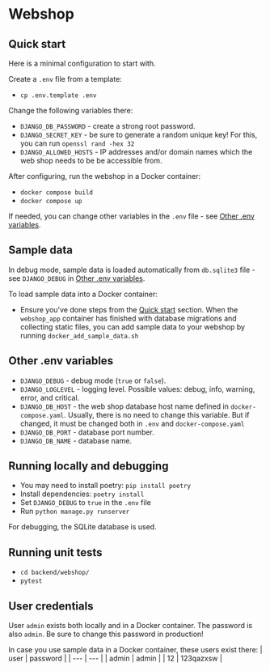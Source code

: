 # Webshop

## Quick start
Here is a minimal configuration to start with.

Create a `.env` file from a template:
* `cp .env.template .env`

Change the following variables there:
* `DJANGO_DB_PASSWORD` - create a strong root password.
* `DJANGO_SECRET_KEY` - be sure to generate a random unique key! For this, you can run `openssl rand -hex 32`
* `DJANGO_ALLOWED_HOSTS` - IP addresses and/or domain names which the web shop needs to be be accessible from.

After configuring, run the webshop in a Docker container:
* `docker compose build`
* `docker compose up`

If needed, you can change other variables in the `.env` file - see [Other .env variables](#-other-.env-variables).

## Sample data
In debug mode, sample data is loaded automatically from `db.sqlite3` file - see `DJANGO_DEBUG` in [Other .env variables](#-other-.env-variables).

To load sample data into a Docker container:
* Ensure you've done steps from the [Quick start](#-quick-start) section. When the `webshop_app` container has finished with database migrations and collecting static files, you can add sample data to your webshop by running `docker_add_sample_data.sh`

## Other .env variables
* `DJANGO_DEBUG` - debug mode (`true` or `false`).
* `DJANGO_LOGLEVEL` - logging level. Possible values: debug, info, warning, error, and critical.
* `DJANGO_DB_HOST` - the web shop database host name defined in `docker-compose.yaml`. Usually, there is no need to change this variable. But if changed, it must be changed both in `.env` and `docker-compose.yaml`
* `DJANGO_DB_PORT` - database port number.
* `DJANGO_DB_NAME` - database name.

## Running locally and debugging
* You may need to install poetry: `pip install poetry`
* Install dependencies: `poetry install`
* Set `DJANGO_DEBUG` to `true` in the `.env` file
* Run `python manage.py runserver`

For debugging, the SQLite database is used.

## Running unit tests
* `cd backend/webshop/`
* `pytest`

## User credentials
User `admin` exists both locally and in a Docker container. The password is also `admin`. Be sure to change this password in production!

In case you use sample data in a Docker container, these users exist there:
| user | password |
| --- | --- |
| admin | admin |
| 12 | 123qazxsw |
